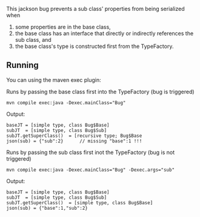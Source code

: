 This jackson bug prevents a sub class' properties from being serialized when

1. some properties are in the base class,
2. the base class has an interface that directly or indirectly references
   the sub class, and
3. the base class's type is constructed first from the TypeFactory.

## Running

You can using the maven exec plugin:

Runs by passing the base class first into the TypeFactory (bug is triggered)
```
mvn compile exec:java -Dexec.mainClass="Bug"
```
Output:
```
baseJT = [simple type, class Bug$Base]
subJT  = [simple type, class Bug$Sub]
subJT.getSuperClass()  = [recursive type; Bug$Base
json(sub) = {"sub":2}      // missing "base":1 !!!
```

Runs by passing the sub class first inot the TypeFactory (bug is not triggered)
```
mvn compile exec:java -Dexec.mainClass="Bug" -Dexec.args="sub"
```
Output:
```
baseJT = [simple type, class Bug$Base]
subJT  = [simple type, class Bug$Sub]
subJT.getSuperClass()  = [simple type, class Bug$Base]
json(sub) = {"base":1,"sub":2}
```

